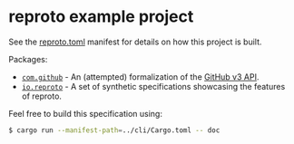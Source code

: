 # reproto example project

See the [reproto.toml] manifest for details on how this project is built.

Packages:

 * [`com.github`] - An (attempted) formalization of the [GitHub v3 API].
 * [`io.reproto`] - A set of synthetic specifications showcasing the features of reproto.

Feel free to build this specification using:

```bash
$ cargo run --manifest-path=../cli/Cargo.toml -- doc
```

[reproto.toml]: reproto.toml
[GitHub v3 API]: https://developer.github.com/v3/
[`com.github`]: src/com/github
[`io.reproto`]: src/io/reproto
